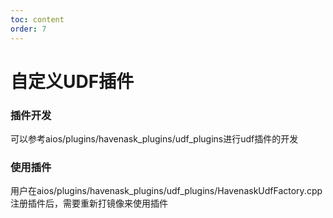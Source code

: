 ```yaml
---
toc: content
order: 7
---
```


# 自定义UDF插件
### 插件开发
可以参考aios/plugins/havenask_plugins/udf_plugins进行udf插件的开发

### 使用插件
用户在aios/plugins/havenask_plugins/udf_plugins/HavenaskUdfFactory.cpp注册插件后，需要重新打镜像来使用插件

